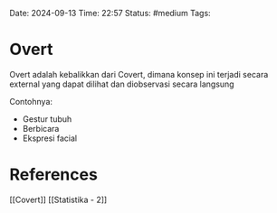 Date: 2024-09-13
Time: 22:57
Status: #medium 
Tags:


# Overt
Overt adalah kebalikkan dari Covert, dimana konsep ini terjadi secara external yang dapat dilihat dan diobservasi secara langsung

Contohnya:
- Gestur tubuh
- Berbicara
- Ekspresi facial



# References
[[Covert]]
[[Statistika - 2]]